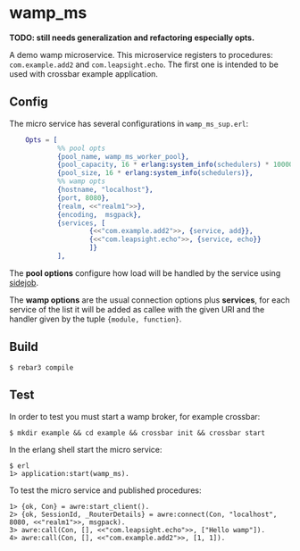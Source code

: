 # wamp_ms

__TODO: still needs generalization and refactoring especially opts.__

A demo wamp microservice. This microservice registers to procedures: `com.example.add2` and `com.leapsight.echo`. The first one is intended to be used with crossbar example application.

## Config
The micro service has several configurations in `wamp_ms_sup.erl`:

```erlang
    Opts = [
            %% pool opts
            {pool_name, wamp_ms_worker_pool},
            {pool_capacity, 16 * erlang:system_info(schedulers) * 10000},
            {pool_size, 16 * erlang:system_info(schedulers)},
            %% wamp opts
            {hostname, "localhost"},
            {port, 8080},
            {realm, <<"realm1">>},
            {encoding,  msgpack},
            {services, [
                    {<<"com.example.add2">>, {service, add}},
                    {<<"com.leapsight.echo">>, {service, echo}}
                    ]}
            ],
```


The __pool options__ configure how load will be handled by the service using [sidejob](https://github.com/basho/sidejob). 

The __wamp options__ are the usual connection options plus __services__, for each service of the list it will be added as callee with the given URI and the handler given by the tuple `{module, function}`.

## Build

    $ rebar3 compile

## Test

In order to test you must start a wamp broker, for example crossbar:

    $ mkdir example && cd example && crossbar init && crossbar start

In the erlang shell start the micro service:

    $ erl
    1> application:start(wamp_ms).

To test the micro service and published procedures:

    1> {ok, Con} = awre:start_client().
    2> {ok, SessionId, _RouterDetails} = awre:connect(Con, "localhost", 8080, <<"realm1">>, msgpack).
    3> awre:call(Con, [], <<"com.leapsight.echo">>, ["Hello wamp"]).
    4> awre:call(Con, [], <<"com.example.add2">>, [1, 1]).
